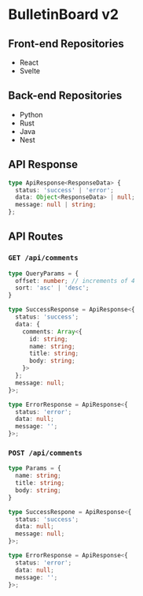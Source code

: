 # BulletinBoard v2
## Front-end Repositories
- React
- Svelte

## Back-end Repositories
- Python
- Rust
- Java
- Nest

## API Response
```typescript
type ApiResponse<ResponseData> {
  status: 'success' | 'error';
  data: Object<ResponseData> | null;
  message: null | string;
};

```

## API Routes
### `GET /api/comments`

```typescript
type QueryParams = {
  offset: number; // increments of 4
  sort: 'asc' | 'desc';
}

type SuccessResponse = ApiResponse<{
  status: 'success';
  data: {
    comments: Array<{
      id: string;
      name: string;
      title: string;
      body: string;
    }>
  };
  message: null;
}>;

type ErrorResponse = ApiResponse<{
  status: 'error';
  data: null;
  message: '';
}>;

```

### `POST /api/comments`

```typescript
type Params = {
  name: string;
  title: string;
  body: string;
}

type SuccessRespone = ApiResponse<{
  status: 'success';
  data: null;
  message: null;
}>;

type ErrorResponse = ApiResponse<{
  status: 'error';
  data: null;
  message: '';
}>;

```
